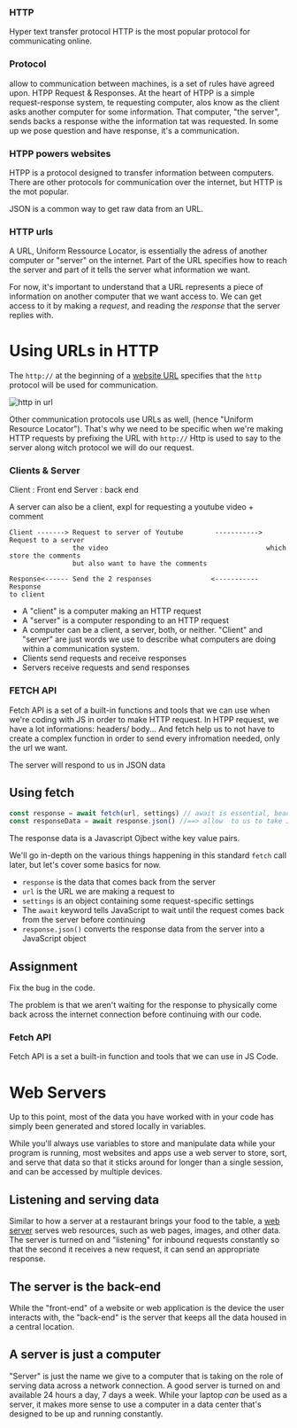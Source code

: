 ### HTTP 
Hyper text transfer protocol
HTTP is the most popular protocol for communicating online. 

### Protocol 
allow to communication between machines, is a set of rules have agreed upon. 
HTPP Request & Responses. 
At the heart of HTPP is a simple request-response system, te requesting computer, alos know as the client asks another computer for some information. That computer, "the server", sends backs a response withe the information tat was requested. 
In some up we pose question and have response, it's a communication. 

### HTPP powers websites 
HTPP is a protocol designed to transfer information between computers. There are other protocols for communication over the internet, but HTTP is the mot popular. 

JSON is a common way to get raw data from an URL. 

### HTTP urls
A URL, Uniform Ressource Locator, is essentially the adress of another computer or "server" on the internet. Part of the URL specifies how to reach the server and part of it tells the server what information we want. 

For now, it's important to understand that a URL represents a piece of information on another computer that we want access to. We can get access to it by making a *request*, and reading the *response* that the server replies with.

# Using URLs in HTTP

The `http://` at the beginning of a [website URL](https://developer.mozilla.org/en-US/docs/Learn/Common_questions/What_is_a_URL) specifies that the `http` protocol will be used for communication.

![http in url](https://i.imgur.com/6jiaXBn.png)

Other communication protocols use URLs as well, (hence "Uniform Resource Locator"). That's why we need to be specific when we're making HTTP requests by prefixing the URL with `http://`
Http is used to say to the server along witch protocol we will do our request. 

### Clients & Server 
Client : Front end 
Server : back end

A server can also be a client, expl for requesting a youtube video + comment 

    Client -------> Request to server of Youtube        -----------> Request to a server
                    the video                                        which store the comments
                    but also want to have the comments  
                                                                    
    Response<------ Send the 2 responses               <----------- Response
    to client 

* A "client" is a computer making an HTTP request
* A "server" is a computer responding to an HTTP request
* A computer can be a client, a server, both, or neither. "Client" and "server" are just words we use to describe what computers are doing within a communication system.
* Clients send requests and receive responses
* Servers receive requests and send responses

### FETCH API 
Fetch API is a set of a built-in functions and tools that we can use when we're coding with JS in order to make HTTP request. 
In HTPP request, we have a lot informations: headers/ body...  And fetch help us to not have to create a complex function in order to send every infromation needed, only the url we want. 

The server will respond to us in JSON data

## Using fetch

```js
const response = await fetch(url, settings) // await is essential, beacause the request to the server will take time so we have to wait te reponse, and then reponse is defined. 
const responseData = await response.json() //==> allow  to us to take JSON and parse it into an actual JS object in our code, in order to manupulate and use the data
```
The response data is a Javascript Ojbect withe key value pairs. 

We'll go in-depth on the various things happening in this standard `fetch` call later, but let's cover some basics for now.

* `response` is the data that comes back from the server
* `url` is the URL we are making a request to
* `settings` is an object containing some request-specific settings
* The `await` keyword tells JavaScript to wait until the request comes back from the server before continuing
* `response.json()` converts the response data from the server into a JavaScript object

## Assignment

Fix the bug in the code.

The problem is that we aren't waiting for the response to physically come back across the internet connection before continuing with our code.


### Fetch API 
Fetch API is a set a built-in function and tools that we can use in JS Code.

# Web Servers

Up to this point, most of the data you have worked with in your code has simply been generated and stored locally in variables.

While you'll always use variables to store and manipulate data while your program is running, most websites and apps use a web server to store, sort, and serve that data so that it sticks around for longer than a single session, and can be accessed by multiple devices.

## Listening and serving data

Similar to how a server at a restaurant brings your food to the table, a [web server](https://en.wikipedia.org/wiki/Web_server) serves web resources, such as web pages, images, and other data. The server is turned on and "listening" for inbound requests constantly so that the second it receives a new request, it can send an appropriate response.

## The server is the back-end

While the "front-end" of a website or web application is the device the user interacts with, the "back-end" is the server that keeps all the data housed in a central location.

## A server is just a computer

"Server" is just the name we give to a computer that is taking on the role of serving data across a network connection. A good server is turned on and available 24 hours a day, 7 days a week. While your laptop *can* be used as a server, it makes more sense to use a computer in a data center that's designed to be up and running constantly.

